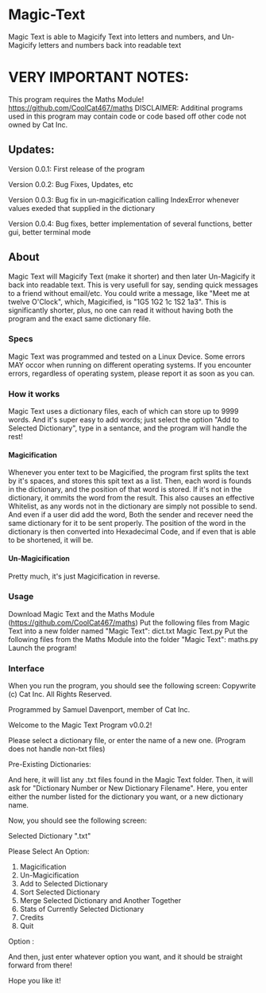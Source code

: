 # Magic-Text
Magic Text is able to Magicify Text into letters and numbers, and Un-Magicify letters and numbers back into readable text

# VERY IMPORTANT NOTES:
This program requires the Maths Module! https://github.com/CoolCat467/maths
DISCLAIMER:
Additinal programs used in this program
may contain code or code based off other code
not owned by Cat Inc.

## Updates:
Version 0.0.1:
First release of the program

Version 0.0.2:
Bug Fixes, Updates, etc

Version 0.0.3:
Bug fix in un-magicification calling IndexError whenever values exeded that supplied in the dictionary

Version 0.0.4:
Bug fixes, better implementation of several functions, better gui, better terminal mode

## About
Magic Text will Magicify Text (make it shorter) and then later Un-Magicify it back into readable text. This is very usefull for say, sending quick messages to a friend without email/etc. You could write a message, like "Meet me at twelve O'Clock", which, Magicified, is "1G5 1G2 1c 1S2 1a3". This is significantly shorter, plus, no one can read it without having both the program and the exact same dictionary file.

### Specs
Magic Text was programmed and tested on a Linux Device.
Some errors MAY occor when running on different operating systems.
If you encounter errors, regardless of operating system, please report it as soon as you can.

### How it works
Magic Text uses a dictionary files, each of which can store up to 9999 words. And it's super easy to add words; just select the option "Add to Selected Dictionary", type in a sentance, and the program will handle the rest!
#### Magicification
Whenever you enter text to be Magicified, the program first splits the text by it's spaces, and stores this spit text as a list.
Then, each word is founds in the dictionary, and the position of that word is stored. If it's not in the dictionary, it ommits the word from the result.
This also causes an effective Whitelist, as any words not in the dictionary are simply not possible to send.
And even if a user did add the word, Both the sender and recever need the same dictionary for it to be sent properly.
The position of the word in the dictionary is then converted into Hexadecimal Code, and if even that is able to be shortened, it will be.
#### Un-Magicification
Pretty much, it's just Magicification in reverse.

### Usage
Download Magic Text and the Maths Module (https://github.com/CoolCat467/maths)
Put the following files from Magic Text into a new folder named "Magic Text":
dict.txt
Magic Text.py
Put the following files from the Maths Module into the folder "Magic Text":
maths.py
Launch the program!

### Interface
When you run the program, you should see the following screen:
Copywrite (c) Cat Inc.
All Rights Reserved.

Programmed by Samuel Davenport, member of Cat Inc.

Welcome to the Magic Text Program v0.0.2!

Please select a dictionary file, or enter the name of a new one.
(Program does not handle non-txt files)

Pre-Existing Dictionaries:

And here, it will list any .txt files found in the Magic Text folder.
Then, it will ask for "Dictionary Number or New Dictionary Filename".
Here, you enter either the number listed for the dictionary you want, or a new dictionary name.

Now, you should see the following screen:

Selected Dictionary "<Dictionary name you choose>.txt"

Please Select An Option:
1. Magicification
2. Un-Magicification
3. Add to Selected Dictionary
4. Sort Selected Dictionary
5. Merge Selected Dictionary and Another Together
6. Stats of Currently Selected Dictionary
7. Credits
8. Quit

Option : 

And then, just enter whatever option you want, and it should be straight forward from there!

Hope you like it!
